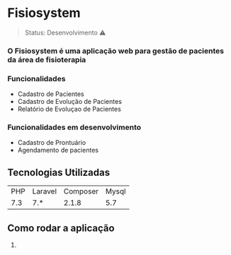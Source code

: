 <h1> Fisiosystem </h1>

> Status: Desenvolvimento ⚠️

### O Fisiosystem é uma aplicação web para gestão de pacientes da área de fisioterapia

### Funcionalidades 
+ Cadastro de Pacientes
+ Cadastro de Evolução de Pacientes
+ Relatório de Evoluçao de Pacientes

### Funcionalidades em desenvolvimento
+ Cadastro de Prontuário
+ Agendamento de pacientes 

## Tecnologias Utilizadas

<table>
  <tr>
      <td>PHP</td>
      <td>Laravel</td>
      <td>Composer</td>
      <td>Mysql</td>
  </tr>
  <tr>
      <td>7.3</td>
      <td>7.*</td>
      <td>2.1.8</td>
      <td>5.7</td>
  </tr>
</table>

## Como rodar a aplicação
1)

